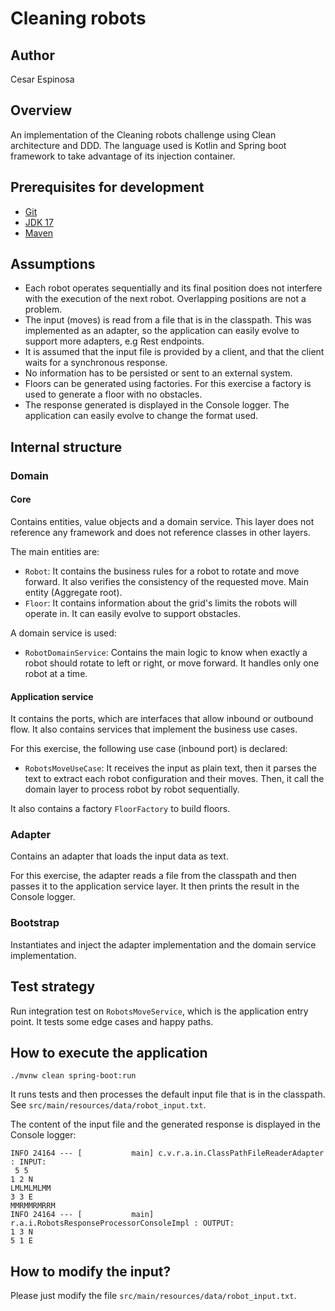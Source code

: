 # Cleaning robots

## Author
Cesar Espinosa


## Overview
An implementation of the Cleaning robots challenge using Clean architecture and DDD. The language used is Kotlin and Spring boot framework to take advantage of its injection container.

## Prerequisites for development

- [Git](https://git-scm.com/downloads)
- [JDK 17](https://adoptium.net/)
- [Maven](https://maven.apache.org/download.cgi)

## Assumptions

- Each robot operates sequentially and its final position does not interfere with the execution of the next robot. Overlapping positions are not a problem.
- The input (moves) is read from a file that is in the classpath. This was implemented as an adapter, so the application can easily evolve to support more adapters, e.g Rest endpoints.
- It is assumed that the input file is provided by a client, and that the client waits for a synchronous response.
- No information has to be persisted or sent to an external system.
- Floors can be generated using factories. For this exercise a factory is used to generate a floor with no obstacles.
- The response generated is displayed in the Console logger. The application can easily evolve to change the format used.


## Internal structure

### Domain

#### Core
Contains entities, value objects and a domain service. This layer does not reference any framework and does not reference classes in other layers.

The main entities are:
- `Robot`: It contains the business rules for a robot  to rotate and move forward. It also verifies the consistency of the requested move. Main entity (Aggregate root).
- `Floor`: It contains information about the grid's limits the robots will operate in. It can easily evolve to support obstacles.

A domain service is used:
- `RobotDomainService`: Contains the main logic to know when exactly a robot should rotate to left or right, or move forward. It handles only one robot at a time.

#### Application service
It contains the ports, which are interfaces that allow inbound or outbound flow. It also contains services that implement the business use cases.

For this exercise, the following use case (inbound port) is declared:
- `RobotsMoveUseCase`: It receives the input as plain text, then it parses the text to extract each robot configuration and their moves.  Then, it call the domain layer to process robot by robot sequentially.

It also contains a factory `FloorFactory` to build floors.

### Adapter

Contains an adapter that loads the input data as text.

For this exercise, the adapter reads a file from the classpath and then passes it to the application service layer. It then prints the result in the Console logger.

### Bootstrap

Instantiates and inject the adapter implementation and the domain service implementation.

## Test strategy

Run integration test on `RobotsMoveService`, which is the application entry point. It tests some edge cases and happy paths. 

## How to execute the application
```
./mvnw clean spring-boot:run
```
It runs tests and then processes the default input file that is in the classpath. See `src/main/resources/data/robot_input.txt`.

The content of the input file and the generated response is displayed in the Console logger:

```
INFO 24164 --- [           main] c.v.r.a.in.ClassPathFileReaderAdapter    : INPUT:
 5 5
1 2 N
LMLMLMLMM
3 3 E
MMRMMRMRRM
INFO 24164 --- [           main] r.a.i.RobotsResponseProcessorConsoleImpl : OUTPUT:
1 3 N
5 1 E

```


## How to modify the input?
Please just modify the file `src/main/resources/data/robot_input.txt`. 

